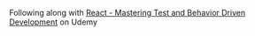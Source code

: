 Following along with [React - Mastering Test and Behavior Driven Development](https://www.udemy.com/react-tdd/learn/v4/overview) on Udemy